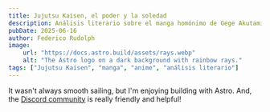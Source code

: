```yaml
---
title: Jujutsu Kaisen, el poder y la soledad
description: Análisis literario sobre el manga homónimo de Gege Akutami.
pubDate: 2025-06-16
author: Federico Rudolph
image:
    url: "https://docs.astro.build/assets/rays.webp"
    alt: "The Astro logo on a dark background with rainbow rays."
tags: ["Jujutsu Kaisen", "manga", "anime", "análisis literario"]
---
```


It wasn't always smooth sailing, but I'm enjoying building with Astro. And, the [Discord community](https://astro.build/chat) is really friendly and helpful!